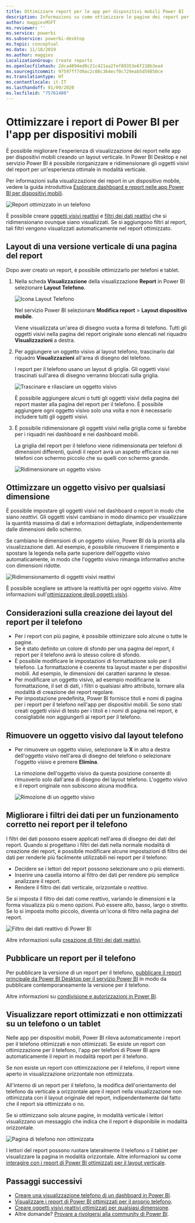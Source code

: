 ```yaml
---
title: Ottimizzare report per le app per dispositivi mobili Power BI
description: Informazioni su come ottimizzare le pagine dei report per le app per dispositivi mobili Power BI creando una versione del report con orientamento verticale specifica per telefoni e tablet.
author: maggiesMSFT
ms.reviewer: ''
ms.service: powerbi
ms.subservice: powerbi-desktop
ms.topic: conceptual
ms.date: 11/18/2019
ms.author: maggies
LocalizationGroup: Create reports
ms.openlocfilehash: 2dca4094ed0c21c421aa2fef89353e6f210b3ea4
ms.sourcegitcommit: 97597ff7d9ac2c08c364ecf0c729eab5d59850ce
ms.translationtype: HT
ms.contentlocale: it-IT
ms.lasthandoff: 01/09/2020
ms.locfileid: "75761480"
---
```

# <a name="optimize-power-bi-reports-for-the-mobile-app"></a>Ottimizzare i report di Power BI per l'app per dispositivi mobili
È possibile migliorare l'esperienza di visualizzazione dei report nelle app per dispositivi mobili creando un layout verticale. In Power BI Desktop e nel servizio Power BI è possibile riorganizzare e ridimensionare gli oggetti visivi del report per un'esperienza ottimale in modalità verticale.  

Per informazioni sulla visualizzazione dei report in un dispositivo mobile, vedere la guida introduttiva [Esplorare dashboard e report nelle app Power BI per dispositivi mobili](consumer/mobile/mobile-apps-quickstart-view-dashboard-report.md).

![Report ottimizzato in un telefono](media/desktop-create-phone-report/desktop-create-phone-report-1.png)

È possibile creare [oggetti visivi reattivi](#optimize-a-visual-for-any-size) e [filtri dei dati reattivi](#enhance-slicers-to-work-well-in-phone-reports) che si ridimensionano ovunque siano visualizzati. Se si aggiungono filtri al report, tali filtri vengono visualizzati automaticamente nel report ottimizzato.

## <a name="lay-out-a-portrait-version-of-a-report-page"></a>Layout di una versione verticale di una pagina del report

Dopo aver creato un report, è possibile ottimizzarlo per telefoni e tablet.

1. Nella scheda **Visualizzazione** della visualizzazione **Report** in Power BI selezionare **Layout Telefono**.  
   
    ![Icona Layout Telefono](media/desktop-create-phone-report/desktop-create-phone-report-3.png)
   
    Nel servizio Power BI selezionare **Modifica report** > **Layout dispositivo mobile**.

    Viene visualizzata un'area di disegno vuota a forma di telefono. Tutti gli oggetti visivi nella pagina del report originale sono elencati nel riquadro **Visualizzazioni** a destra.

1. Per aggiungere un oggetto visivo al layout telefono, trascinarlo dal riquadro **Visualizzazioni** all'area di disegno del telefono.
   
    I report per il telefono usano un layout di griglia. Gli oggetti visivi trascinati sull'area di disegno verranno bloccati sulla griglia.
   
    ![Trascinare e rilasciare un oggetto visivo](media/desktop-create-phone-report/desktop-create-phone-report-4.gif)
   
    È possibile aggiungere alcuni o tutti gli oggetti visivi della pagina del report master alla pagina del report per il telefono. È possibile aggiungere ogni oggetto visivo solo una volta e non è necessario includere tutti gli oggetti visivi.

1. È possibile ridimensionare gli oggetti visivi nella griglia come si farebbe per i riquadri nei dashboard e nei dashboard mobili.
   
   La griglia del report per il telefono viene ridimensionata per telefoni di dimensioni differenti, quindi il report avrà un aspetto efficace sia nei telefoni con schermo piccolo che su quelli con schermo grande.
   
   ![Ridimensionare un oggetto visivo](media/desktop-create-phone-report/desktop-create-phone-report-5.gif)

## <a name="optimize-a-visual-for-any-size"></a>Ottimizzare un oggetto visivo per qualsiasi dimensione
È possibile impostare gli oggetti visivi nel dashboard o report in modo che siano *reattivi*. Gli oggetti visivi cambiano in modo dinamico per visualizzare la quantità massima di dati e informazioni dettagliate, indipendentemente dalle dimensioni dello schermo. 

Se cambiano le dimensioni di un oggetto visivo, Power BI dà la priorità alla visualizzazione dati. Ad esempio, è possibile rimuovere il riempimento e spostare la legenda nella parte superiore dell'oggetto visivo automaticamente, in modo che l'oggetto visivo rimanga informativo anche con dimensioni ridotte.

![Ridimensionamento di oggetti visivi reattivi](media/desktop-create-phone-report/desktop-create-phone-report-6.gif)

È possibile scegliere se attivare la reattività per ogni oggetto visivo. Altre informazioni sull'[ottimizzazione degli oggetti visivi](visuals/desktop-create-responsive-visuals.md).

## <a name="considerations-when-creating-phone-report-layouts"></a>Considerazioni sulla creazione dei layout del report per il telefono
* Per i report con più pagine, è possibile ottimizzare solo alcune o tutte le pagine. 
* Se è stato definito un colore di sfondo per una pagina del report, il report per il telefono avrà lo stesso colore di sfondo.
* È possibile modificare le impostazioni di formattazione solo per il telefono. La formattazione è coerente tra layout master e per dispositivi mobili. Ad esempio, le dimensioni dei caratteri saranno le stesse.
* Per modificare un oggetto visivo, ad esempio modificarne la formattazione, il set di dati, i filtri o qualsiasi altro attributo, tornare alla modalità di creazione dei report regolare.
* Per impostazione predefinita, Power BI fornisce titoli e nomi di pagina per i report per il telefono nell'app per dispositivi mobili. Se sono stati creati oggetti visivi di testo per i titoli e i nomi di pagina nel report, è consigliabile non aggiungerli ai report per il telefono.     

## <a name="remove-a-visual-from-the-phone-layout"></a>Rimuovere un oggetto visivo dal layout telefono
* Per rimuovere un oggetto visivo, selezionare la **X** in alto a destra dell'oggetto visivo nell'area di disegno del telefono o selezionare l'oggetto visivo e premere **Elimina**.
  
   La rimozione dell'oggetto visivo da questa posizione consente di rimuoverlo solo dall'area di disegno del layout telefono. L'oggetto visivo e il report originale non subiscono alcuna modifica.
  
   ![Rimozione di un oggetto visivo](media/desktop-create-phone-report/desktop-create-phone-report-7.gif)

## <a name="enhance-slicers-to-work-well-in-phone-reports"></a>Migliorare i filtri dei dati per un funzionamento corretto nei report per il telefono
I filtri dei dati possono essere applicati nell'area di disegno dei dati del report. Quando si progettano i filtri dei dati nella normale modalità di creazione dei report, è possibile modificare alcune impostazioni di filtro dei dati per renderle più facilmente utilizzabili nei report per il telefono:

* Decidere se i lettori del report possono selezionare uno o più elementi.
* Inserire una casella intorno al filtro dei dati per rendere più semplice analizzare il report.
* Rendere il filtro dei dati verticale, orizzontale o *reattivo*. 

Se si imposta il filtro dei dati come reattivo, variando le dimensioni e la forma visualizza più o meno opzioni. Può essere alto, basso, largo o stretto. Se lo si imposta molto piccolo, diventa un'icona di filtro nella pagina del report. 

![Filtro dei dati reattivo di Power BI](media/desktop-create-phone-report/desktop-create-phone-report-8.png)

Altre informazioni sulla [creazione di filtri dei dati reattivi](power-bi-slicer-filter-responsive.md).

## <a name="publish-a-phone-report"></a>Pubblicare un report per il telefono
Per pubblicare la versione di un report per il telefono, [pubblicare il report principale da Power BI Desktop per il servizio Power BI](desktop-upload-desktop-files.md) in modo da pubblicare contemporaneamente la versione per il telefono.
  
Altre informazioni su [condivisione e autorizzazioni in Power BI](service-how-to-collaborate-distribute-dashboards-reports.md).

## <a name="view-optimized-and-unoptimized-reports-on-a-phone-or-tablet"></a>Visualizzare report ottimizzati e non ottimizzati su un telefono o un tablet
Nelle app per dispositivi mobili, Power BI rileva automaticamente i report per il telefono ottimizzati e non ottimizzati. Se esiste un report con ottimizzazione per il telefono, l'app per telefoni di Power BI apre automaticamente il report in modalità report per il telefono.

Se non esiste un report con ottimizzazione per il telefono, il report viene aperto in visualizzazione orizzontale non ottimizzata.  

All'interno di un report per il telefono, la modifica dell'orientamento del telefono da verticale a orizzontale apre il report nella visualizzazione non ottimizzata con il layout originale del report, indipendentemente dal fatto che il report sia ottimizzato o no.

Se si ottimizzano solo alcune pagine, in modalità verticale i lettori visualizzano un messaggio che indica che il report è disponibile in modalità orizzontale.

![Pagina di telefono non ottimizzata](media/desktop-create-phone-report/desktop-create-phone-report-9.png)

I lettori del report possono ruotare lateralmente il telefono o il tablet per visualizzare la pagina in modalità orizzontale. Altre informazioni su come [interagire con i report di Power BI ottimizzati per il layout verticale](consumer/mobile/mobile-apps-view-phone-report.md).

## <a name="next-steps"></a>Passaggi successivi
* [Creare una visualizzazione telefono di un dashboard in Power BI](service-create-dashboard-mobile-phone-view.md).
* [Visualizzare i report di Power BI ottimizzati per il proprio telefono](consumer/mobile/mobile-apps-view-phone-report.md).
* [Creare oggetti visivi reattivi ottimizzati per qualsiasi dimensione](visuals/desktop-create-responsive-visuals.md).
* Altre domande? [Provare a rivolgersi alla community di Power BI](https://community.powerbi.com/).

